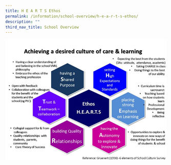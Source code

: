 ```yaml
---
title: H E A R T S Ethos
permalink: /information/school-overview/h-e-a-r-t-s-ethos/
description: ""
third_nav_title: School Overview
---
```

![](/images/ethos.jpg)